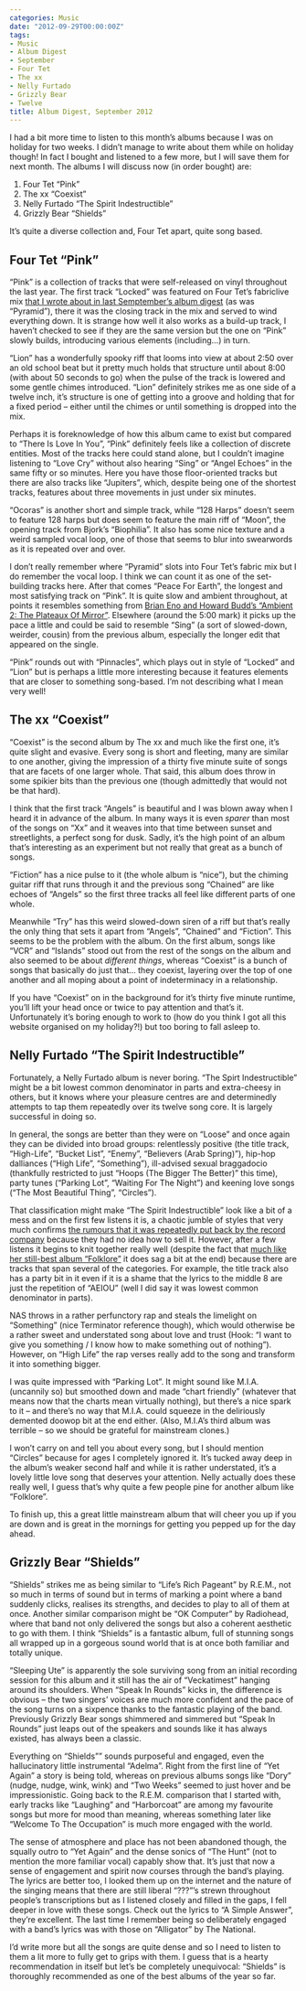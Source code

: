```yaml
---
categories: Music
date: "2012-09-29T00:00:00Z"
tags:
- Music
- Album Digest
- September
- Four Tet
- The xx
- Nelly Furtado
- Grizzly Bear
- Twelve
title: Album Digest, September 2012
---
```


I had a bit more time to listen to this month’s albums because I was on holiday for two weeks. I didn’t manage to write about them while on holiday though! In fact I bought and listened to a few more, but I will save them for next month. The albums I will discuss now (in order bought) are:

1. Four Tet “Pink”
2. The xx “Coexist”
3. Nelly Furtado “The Spirit Indestructible”
4. Grizzly Bear “Shields”

It’s quite a diverse collection and, Four Tet apart, quite song based.

## Four Tet “Pink”

“Pink” is a collection of tracks that were self-released on vinyl throughout the last year. The first track “Locked” was featured on Four Tet’s fabriclive mix [that I wrote about in last Semptember’s album digest](album-digest-september-2011) (as was “Pyramid”), there it was the closing track in the mix and served to wind everything down. It is strange how well it also works as a build-up track, I haven’t checked to see if they are the same version but the one on “Pink” slowly builds, introducing various elements (including…) in turn.

“Lion” has a wonderfully spooky riff that looms into view at about 2:50 over an old school beat but it pretty much holds that structure until about 8:00 (with about 50 seconds to go) when the pulse of the track is lowered and some gentle chimes introduced. “Lion” definitely strikes me as one side of a twelve inch, it’s structure is one of getting into a groove and holding that for a fixed period – either until the chimes or until something is dropped into the mix.

Perhaps it is foreknowledge of how this album came to exist but compared to “There Is Love In You”, “Pink” definitely feels like a collection of discrete entities. Most of the tracks here could stand alone, but I couldn’t imagine listening to “Love Cry” without also hearing “Sing” or “Angel Echoes” in the same fifty or so minutes. Here you have those floor-oriented tracks but there are also tracks like “Jupiters”, which, despite being one of the shortest tracks, features about three movements in just under six minutes.

“Ocoras” is another short and simple track, while “128 Harps” doesn’t seem to feature 128 harps but does seem to feature the main riff of “Moon”, the opening track from Bjork’s “Biophilia”. It also has some nice texture and a weird sampled vocal loop, one of those that seems to blur into swearwords as it is repeated over and over.

I don’t really remember where “Pyramid” slots into Four Tet’s fabric mix but I do remember the vocal loop. I think we can count it as one of the set-building tracks here. After that comes “Peace For Earth”, the longest and most satisfying track on “Pink”. It is quite slow and ambient throughout, at points it resembles something from [Brian Eno and Howard Budd’s “Ambient 2: The Plateaux Of Mirror”](uc16). Elsewhere (around the 5:00 mark) it picks up the pace a little and could be said to resemble “Sing” (a sort of slowed-down, weirder, cousin) from the previous album, especially the longer edit that appeared on the single.

“Pink” rounds out with “Pinnacles”, which plays out in style of “Locked” and “Lion” but is perhaps a little more interesting because it features elements that are closer to something song-based. I’m not describing what I mean very well!

## The xx “Coexist”

“Coexist” is the second album by The xx and much like the first one, it’s quite slight and evasive. Every song is short and fleeting, many are similar to one another, giving the impression of a thirty five minute suite of songs that are facets of one larger whole. That said, this album does throw in some spikier bits than the previous one (though admittedly that would not be that hard).

I think that the first track “Angels” is beautiful and I was blown away when I heard it in advance of the album. In many ways it is even _sparer_ than most of the songs on “Xx” and it weaves into that time between sunset and streetlights, a perfect song for dusk. Sadly, it’s the high point of an album that’s interesting as an experiment but not really that great as a bunch of songs.

“Fiction” has a nice pulse to it (the whole album is “nice”), but the chiming guitar riff that runs through it and the previous song “Chained” are like echoes of “Angels” so the first three tracks all feel like different parts of one whole.

Meanwhile “Try” has this weird slowed-down siren of a riff but that’s really the only thing that sets it apart from “Angels”, “Chained” and “Fiction”. This seems to be the problem with the album. On the first album, songs like “VCR” and “Islands” stood out from the rest of the songs on the album and also seemed to be about _different things_, whereas “Coexist” is a bunch of songs that basically do just that… they coexist, layering over the top of one another and all moping about a point of indeterminacy in a relationship.

If you have “Coexist” on in the background for it’s thirty five minute runtime, you’ll lift your head once or twice to pay attention and that’s it. Unfortunately it’s boring enough to work to (how do you think I got all this website organised on my holiday?!) but too boring to fall asleep to.

## Nelly Furtado “The Spirit Indestructible”

Fortunately, a Nelly Furtado album is never boring. “The Spirt Indestructible” might be a bit lowest common denominator in parts and extra-cheesy in others, but it knows where your pleasure centres are and determinedly attempts to tap them repeatedly over its twelve song core. It is largely successful in doing so.

In general, the songs are better than they were on “Loose” and once again they can be divided into broad groups: relentlessly positive (the title track, “High-Life”, “Bucket List”, “Enemy”, “Believers (Arab Spring)”), hip-hop dalliances (“High Life”, “Something”), ill-advised sexual braggadocio (thankfully restricted to just “Hoops (The Bigger The Better)” this time), party tunes (“Parking Lot”, “Waiting For The Night”) and keening love songs (“The Most Beautiful Thing”, “Circles”).

That classification might make “The Spirit Indestructible” look like a bit of a mess and on the first few listens it is, a chaotic jumble of styles that very much confirms [the rumours that it was repeatedly put back by the record company](http://www.contactmusic.com/news/nelly-furtado-album-delayed_1329454) because they had no idea how to sell it. However, after a few listens it begins to knit together really well (despite the fact that [much like her still-best album “Folklore”](uc20) it does sag a bit at the end) because there are tracks that span several of the categories. For example, the title track also has a party bit in it even if it is a shame that the lyrics to the middle 8 are just the repetition of “AEIOU” (well I did say it was lowest common denominator in parts).

NAS throws in a rather perfunctory rap and steals the limelight on “Something” (nice Terminator reference though), which would otherwise be a rather sweet and understated song about love and trust (Hook: “I want to give you something / I know how to make something out of nothing”). However, on “High Life” the rap verses really add to the song and transform it into something bigger.

I was quite impressed with “Parking Lot”. It might sound like M.I.A. (uncannily so) but smoothed down and made “chart friendly” (whatever that means now that the charts mean virtually nothing), but there’s a nice spark to it – and there’s no way that M.I.A. could squeeze in the deliriously demented doowop bit at the end either. (Also, M.I.A’s third album was terrible – so we should be grateful for mainstream clones.)

I won’t carry on and tell you about every song, but I should mention “Circles” because for ages I completely ignored it. It’s tucked away deep in the album’s weaker second half and while it is rather understated, it’s a lovely little love song that deserves your attention. Nelly actually does these really well, I guess that’s why quite a few people pine for another album like “Folklore”.

To finish up, this a great little mainstream album that will cheer you up if you are down and is great in the mornings for getting you pepped up for the day ahead.

## Grizzly Bear “Shields”

“Shields” strikes me as being similar to “Life’s Rich Pageant” by R.E.M., not so much in terms of sound but in terms of marking a point where a band suddenly clicks, realises its strengths, and decides to play to all of them at once. Another similar comparison might be “OK Computer” by Radiohead, where that band not only delivered the songs but also a coherent aesthetic to go with them. I think “Shields” is a fantastic album, full of stunning songs all wrapped up in a gorgeous sound world that is at once both familiar and totally unique.

“Sleeping Ute” is apparently the sole surviving song from an initial recording session for this album and it still has the air of “Veckatimest” hanging around its shoulders. When “Speak In Rounds” kicks in, the difference is obvious – the two singers’ voices are much more confident and the pace of the song turns on a sixpence thanks to the fantastic playing of the band. Previously Grizzly Bear songs shimmered and simmered but “Speak In Rounds” just leaps out of the speakers and sounds like it has always existed, has always been a classic.

Everything on “Shields”” sounds purposeful and engaged, even the hallucinatory little instrumental “Adelma”. Right from the first line of “Yet Again” a story is being told, whereas on previous albums songs like “Dory” (nudge, nudge, wink, wink) and “Two Weeks” seemed to just hover and be impressionistic. Going back to the R.E.M. comparison that I started with, early tracks like “Laughing” and “Harborcoat” are among my favourite songs but more for mood than meaning, whereas something later like “Welcome To The Occupation” is much more engaged with the world.

The sense of atmosphere and place has not been abandoned though, the squally outro to “Yet Again” and the dense sonics of “The Hunt” (not to mention the more familiar vocal) capably show that. It’s just that now a sense of engagement and spirit now courses through the band’s playing. The lyrics are better too, I looked them up on the internet and the nature of the singing means that there are still liberal “???”’s strewn throughout people’s transcriptions but as I listened closely and filled in the gaps, I fell deeper in love with these songs. Check out the lyrics to “A Simple Answer”, they’re excellent. The last time I remember being so deliberately engaged with a band’s lyrics was with those on “Alligator” by The National.

I’d write more but all the songs are quite dense and so I need to listen to them a lit more to fully get to grips with them. I guess that is a hearty recommendation in itself but let’s be completely unequivocal: “Shields” is thoroughly recommended as one of the best albums of the year so far.